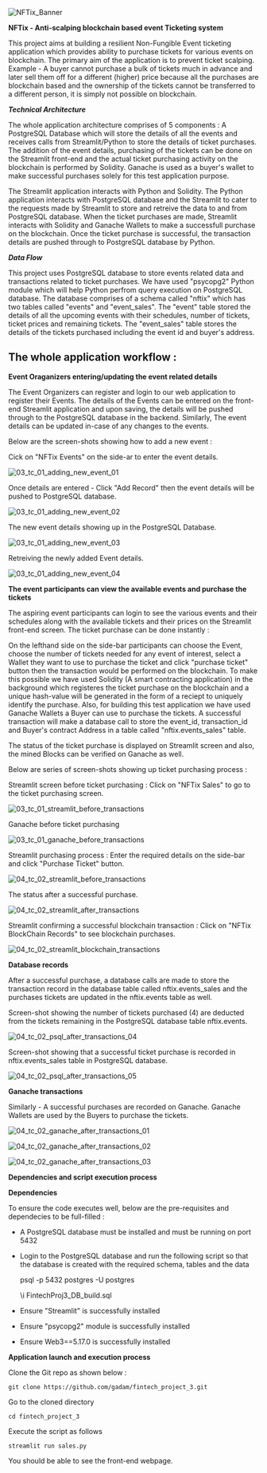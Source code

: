 
![NFTix_Banner](https://user-images.githubusercontent.com/112692272/223023428-74b07d70-50c6-443d-9c3b-78d04fcc4672.png)

**NFTix - Anti-scalping blockchain based event Ticketing system**

This project aims at building a resilient Non-Fungible Event ticketing application which provides ability to purchase tickets for various events on blockchain. The primary aim of the application is to prevent ticket scalping. Example - A buyer cannot purchase a bulk of tickets much in advance and later sell them off for a different (higher) price because all the purchases are blockchain based and the ownership of the tickets cannot be transferred to a different person, it is simply not possible on blockchain. 

***Technical Architecture***

The whole application architecture comprises of 5 components : A PostgreSQL Database which will store the details of all the events and receives calls from Streamlit/Python to store the details of ticket purchases. The addition of the event details, purchasing of the tickets can be done on the Streamlit front-end and the actual ticket purchasing activity on the blockchain is performed by Solidity. Ganache is used as a buyer's wallet to make successful purchases solely for this test application purpose.

The Streamlit application interacts with Python and Solidity. The Python application interacts with PostgreSQL database and the Streamlit to cater to the requests made by Streamlit to store and retreive the data to and from PostgreSQL database. When the ticket purchases are made, Streamlit interacts with Solidity and Ganache Wallets to make a successfull purchase on the blockchain. Once the ticket purchase is successful, the transaction details are pushed through to PostgreSQL database by Python.

***Data Flow***

This project uses PostgreSQL database to store events related data and transactions related to ticket purchases. We have used "psycopg2" Python module which will help Python perfrom query execution on PostgreSQL database. The database comprises of a schema called "nftix" which has two tables called "events" and "event_sales". The "event" table stored the details of all the upcoming events with their schedules, number of tickets, ticket prices and remaining tickets. The "event_sales" table stores the details of the tickets purchased including the event id and buyer's address.

## The whole application workflow :

**Event Oraganizers entering/updating the event related details**

The Event Organizers can register and login to our web application to register their Events. The details of the Events can be entered on the front-end Streamlit application and upon saving, the details will be pushed through to the PostgreSQL database in the backend. Similarly, The event details can be updated in-case of any changes to the events.

Below are the screen-shots showing how to add a new event :

Cick on "NFTix Events" on the side-ar to enter the event details.

![03_tc_01_adding_new_event_01](https://user-images.githubusercontent.com/112692272/223017198-17eb5472-7b50-4178-bcb5-5d81acfe9001.png)

Once details are entered - Click "Add Record" then the event details will be pushed to PostgreSQL database.

![03_tc_01_adding_new_event_02](https://user-images.githubusercontent.com/112692272/223017223-956c1935-6fdf-42b7-960a-7f9d31df8b51.png)

The new event details showing up in the PostgreSQL Database.

![03_tc_01_adding_new_event_03](https://user-images.githubusercontent.com/112692272/223017249-d64c1222-b3e5-4514-a25c-eddbfc507d92.png)

Retreiving the newly added Event details.

![03_tc_01_adding_new_event_04](https://user-images.githubusercontent.com/112692272/223017282-bb5d6bb6-11f0-4d31-b7c4-c0c861a0f0fc.png)


**The event participants can view the available events and purchase the tickets**

The aspiring event participants can login to see the various events and their schedules along with the available tickets and their prices on the Streamlit front-end screen. The ticket purchase can be done instantly :

On the lefthand side on the side-bar participants can choose the Event, choose the number of tickets needed for any event of interest, select a Wallet they want to use to purchase the ticket and click "purchase ticket" button then the transaction would be performed on the blockchain. To make this possible we have used Solidity (A smart contracting application) in the background which registeres the ticket purchase on the blockchain and a unique hash-value will be generated in the form of a reciept to uniquely identify the purchase. Also, for building this test application we have used Ganache Wallets a Buyer can use to purchase the tickets. A successful transaction will make a database call to store the event_id, transaction_id and Buyer's contract Address in a table called "nftix.events_sales" table.

The status of the ticket purchase is displayed on Streamlit screen and also, the mined Blocks can be verified on Ganache as well.

Below are series of screen-shots showing up ticket purchasing process :

Streamlit screen before ticket purchasing : Click on "NFTix Sales" to go to the ticket purchasing screen.

![03_tc_01_streamlit_before_transactions](https://user-images.githubusercontent.com/112692272/223025083-c2b40585-5552-44b4-aa8b-cab992ca193d.png)

Ganache before ticket purchasing

![03_tc_01_ganache_before_transactions](https://user-images.githubusercontent.com/112692272/223025217-f93eb6e0-72bf-46f0-b172-1e8dddadbdc4.png)

Streamlit purchasing process : Enter the required details on the side-bar and click "Purchase Ticket" button.

![04_tc_02_streamlit_before_transactions](https://user-images.githubusercontent.com/112692272/223025301-4ffaf223-f5e2-4b47-82eb-55d8b0373200.png)

The status after a successful purchase.

![04_tc_02_streamlit_after_transactions](https://user-images.githubusercontent.com/112692272/223025466-4c963b83-b786-4079-b7c3-c000aa04abb1.png)

Streamlit confirming a successful blockchain transaction : Click on "NFTix BlockChain Records" to see blockchain purchases.

![04_tc_02_streamlit_blockchain_transactions](https://user-images.githubusercontent.com/112692272/223025525-f97d68c1-5db0-46e9-bdd7-43d6a8943777.png)

**Database records**

After a successful purchase, a database calls are made to store the transaction record in the database table called nftix.events_sales and the purchases tickets are updated in the nftix.events table as well.

Screen-shot showing the number of tickets purchased (4) are deducted from the tickets remaining in the PostgreSQL database table nftix.events.

![04_tc_02_psql_after_transactions_04](https://user-images.githubusercontent.com/112692272/223025866-e90fbbe1-4057-4c7b-9701-2ef9a8cbd210.png)

Screen-shot showing that a successful ticket purchase is recorded in nftix.events_sales table in PostgreSQL database.

![04_tc_02_psql_after_transactions_05](https://user-images.githubusercontent.com/112692272/223025925-a7f840f6-34d9-4747-87a6-efa4a951e6bf.png)


**Ganache transactions**

Similarly - A successful purchases are recorded on Ganache. Ganache Wallets are used by the Buyers to purchase the tickets.

![04_tc_02_ganache_after_transactions_01](https://user-images.githubusercontent.com/112692272/223025734-887c093d-2eef-4853-a4b3-58cd03e881fb.png)

![04_tc_02_ganache_after_transactions_02](https://user-images.githubusercontent.com/112692272/223025759-c4366551-9ab2-41bc-b953-972b1378d908.png)

![04_tc_02_ganache_after_transactions_03](https://user-images.githubusercontent.com/112692272/223025780-295fb794-cbfc-45b3-b104-4f7f0d9829fa.png)



**Dependencies and script execution process**

**Dependencies**

To ensure the code executes well, below are the pre-requisites and dependecies to be full-filled :

- A PostgreSQL database must be installed and must be running on port 5432
- Login to the PostgreSQL database and run the following script so that the database is created with the required schema, tables and the data

    psql -p 5432 postgres -U postgres

    \i FintechProj3_DB_build.sql

- Ensure "Streamlit" is successfully installed
- Ensure "psycopg2" module is successfully installed
- Ensure Web3==5.17.0 is successfully installed


**Application launch and execution process**

Clone the Git repo as shown below :

    git clone https://github.com/gadam/fintech_project_3.git

Go to the cloned directory

    cd fintech_project_3

Execute the script as follows

    streamlit run sales.py

You should be able to see the front-end webpage.
